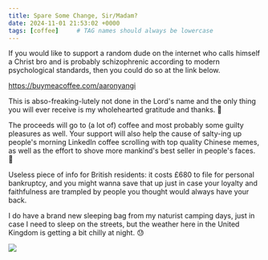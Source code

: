 ```yaml
---
title: Spare Some Change, Sir/Madam?
date: 2024-11-01 21:53:02 +0000
tags: [coffee]     # TAG names should always be lowercase
---
```


If you would like to support a random dude on the internet who calls himself a Christ bro and is probably schizophrenic according to modern psychological standards, then you could do so at the link below.

https://buymeacoffee.com/aaronyangi

This is abso-freaking-lutely not done in the Lord's name and the only thing you will ever receive is my wholehearted gratitude and thanks. 🙏

The proceeds will go to (a lot of) coffee and most probably some guilty pleasures as well. Your support will also help the cause of salty-ing up people's morning LinkedIn coffee scrolling with top quality Chinese memes, as well as the effort to shove more mankind's best seller in people's faces. 😬

Useless piece of info for British residents: it costs £680 to file for personal bankruptcy, and you might wanna save that up just in case your loyalty and faithfulness are trampled by people you thought would always have your back.

I do have a brand new sleeping bag from my naturist camping days, just in case I need to sleep on the streets, but the weather here in the United Kingdom is getting a bit chilly at night. 😓

![](/f7e7c5e5e1e0cfa6aa0b413472eac340.jpg)